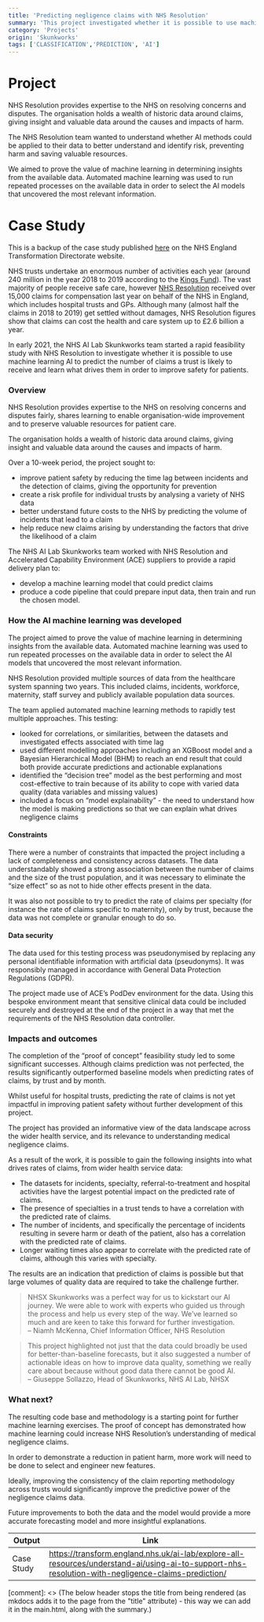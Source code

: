 ```yaml
---
title: 'Predicting negligence claims with NHS Resolution'
summary: 'This project investigated whether it is possible to use machine learning AI to predict the number of claims a trust is likely to receive and learn what drives them in order to improve safety for patients.'
category: 'Projects'
origin: 'Skunkworks'
tags: ['CLASSIFICATION','PREDICTION', 'AI']
---
```


# Project

NHS Resolution provides expertise to the NHS on resolving concerns and disputes. The organisation holds a wealth of historic data around claims, giving insight and valuable data around the causes and impacts of harm.

The NHS Resolution team wanted to understand whether AI methods could be applied to their data to better understand and identify risk, preventing harm and saving valuable resources.

We aimed to prove the value of machine learning in determining insights from the available data. Automated machine learning was used to run repeated processes on the available data in order to select the AI models that uncovered the most relevant information.

# Case Study
This is a backup of the case study published [here](https://transform.england.nhs.uk/ai-lab/explore-all-resources/understand-ai/using-ai-to-support-nhs-resolution-with-negligence-claims-prediction/) on the NHS England Transformation Directorate website.

NHS trusts undertake an enormous number of activities each year (around 240 million in the year 2018 to 2019 according to the [Kings Fund](https://www.kingsfund.org.uk/projects/nhs-in-a-nutshell/NHS-activity)). The vast majority of people receive safe care, however [NHS Resolution](https://resolution.nhs.uk/) received over 15,000 claims for compensation last year on behalf of the NHS in England, which includes hospital trusts and GPs. Although many (almost half the claims in 2018 to 2019) get settled without damages, NHS Resolution figures show that claims can cost the health and care system up to £2.6 billion a year.

In early 2021, the NHS AI Lab Skunkworks team started a rapid feasibility study with NHS Resolution to investigate whether it is possible to use machine learning AI to predict the number of claims a trust is likely to receive and learn what drives them in order to improve safety for patients.

### Overview
NHS Resolution provides expertise to the NHS on resolving concerns and disputes fairly, shares learning to enable organisation-wide improvement and to preserve valuable resources for patient care.

The organisation holds a wealth of historic data around claims, giving insight and valuable data around the causes and impacts of harm.

Over a 10-week period, the project sought to:

- improve patient safety by reducing the time lag between incidents and the detection of claims, giving the opportunity for prevention
- create a risk profile for individual trusts by analysing a variety of NHS data
- better understand future costs to the NHS by predicting the volume of incidents that lead to a claim
- help reduce new claims arising by understanding the factors that drive the likelihood of a claim

The NHS AI Lab Skunkworks team worked with NHS Resolution and Accelerated Capability Environment (ACE) suppliers to provide a rapid delivery plan to:

- develop a machine learning model that could predict claims
- produce a code pipeline that could prepare input data, then train and run the chosen model.

### How the AI machine learning was developed
The project aimed to prove the value of machine learning in determining insights from the available data. Automated machine learning was used to run repeated processes on the available data in order to select the AI models that uncovered the most relevant information.

NHS Resolution provided multiple sources of data from the healthcare system spanning two years. This included claims, incidents, workforce, maternity, staff survey and publicly available population data sources.

The team applied automated machine learning methods to rapidly test multiple approaches. This testing:

- looked for correlations, or similarities, between the datasets and investigated effects associated with time lag
- used different modelling approaches including an XGBoost model and a Bayesian Hierarchical Model (BHM) to reach an end result that could both provide accurate predictions and actionable explanations
- identified the “decision tree” model as the best performing and most cost-effective to train because of its ability to cope with varied data quality (data variables and missing values)
- included a focus on “model explainability” - the need to understand how the model is making predictions so that we can explain what drives negligence claims
#### Constraints

There were a number of constraints that impacted the project including a lack of completeness and consistency across datasets. The data understandably showed a strong association between the number of claims and the size of the trust population, and it was necessary to eliminate the “size effect” so as not to hide other effects present in the data.

It was also not possible to try to predict the rate of claims per specialty (for instance the rate of claims specific to maternity), only by trust, because the data was not complete or granular enough to do so.

#### Data security
The data used for this testing process was pseudonymised by replacing any personal identifiable information with artificial data (pseudonyms). It was responsibly managed in accordance with General Data Protection Regulations (GDPR).

The project made use of ACE’s PodDev environment for the data. Using this bespoke environment meant that sensitive clinical data could be included securely and destroyed at the end of the project in a way that met the requirements of the NHS Resolution data controller.

### Impacts and outcomes
The completion of the “proof of concept” feasibility study led to some significant successes. Although claims prediction was not perfected, the results significantly outperformed baseline models when predicting rates of claims, by trust and by month.

Whilst useful for hospital trusts, predicting the rate of claims is not yet impactful in improving patient safety without further development of this project.

The project has provided an informative view of the data landscape across the wider health service, and its relevance to understanding medical negligence claims.

As a result of the work, it is possible to gain the following insights into what drives rates of claims, from wider health service data:

- The datasets for incidents, specialty, referral-to-treatment and hospital activities have the largest potential impact on the predicted rate of claims.
- The presence of specialties in a trust tends to have a correlation with the predicted rate of claims.
- The number of incidents, and specifically the percentage of incidents resulting in severe harm or death of the patient, also has a correlation with the predicted rate of claims.
- Longer waiting times also appear to correlate with the predicted rate of claims, although this varies with specialty.

The results are an indication that prediction of claims is possible but that large volumes of quality data are required to take the challenge further.

> NHSX Skunkworks was a perfect way for us to kickstart our AI journey. We were able to work with experts who guided us through the process and help us every step of the way. We’ve learned so much and are keen to take this forward for further investigation.  
– Niamh McKenna, Chief Information Officer, NHS Resolution

> This project highlighted not just that the data could broadly be used for better-than-baseline forecasts, but it also suggested a number of actionable ideas on how to improve data quality, something we really care about because without good data there cannot be good AI.  
– Giuseppe Sollazzo, Head of Skunkworks, NHS AI Lab, NHSX

### What next?
The resulting code base and methodology is a starting point for further machine learning exercises. The proof of concept has demonstrated how machine learning could increase NHS Resolution’s understanding of medical negligence claims.

In order to demonstrate a reduction in patient harm, more work will need to be done to select and engineer new features.

Ideally, improving the consistency of the claim reporting methodology across trusts would significantly improve the predictive power of the negligence claims data.

Future improvements to both the data and the model would provide a more accurate forecasting model and more insightful explanations.

Output|Link
---|---
Case Study|https://transform.england.nhs.uk/ai-lab/explore-all-resources/understand-ai/using-ai-to-support-nhs-resolution-with-negligence-claims-prediction/

[comment]: <> (The below header stops the title from being rendered (as mkdocs adds it to the page from the "title" attribute) - this way we can add it in the main.html, along with the summary.)
#